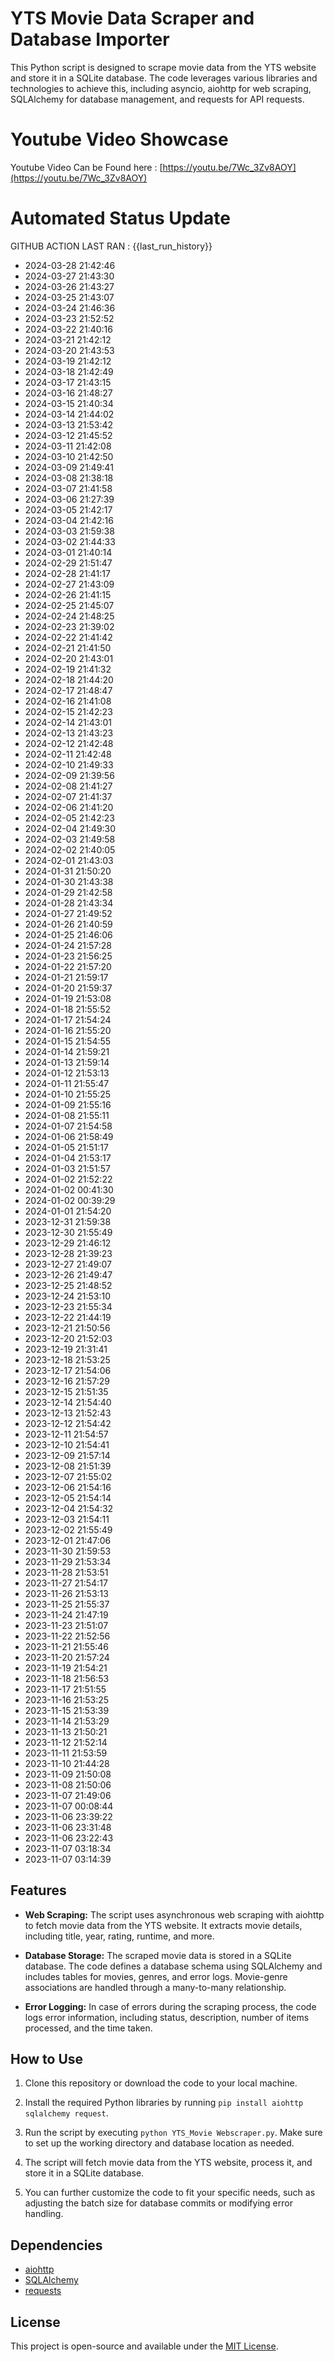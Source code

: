 # YTS Movie Data Scraper and Database Importer

This Python script is designed to scrape movie data from the YTS website and store it in a SQLite database. The code leverages various libraries and technologies to achieve this, including asyncio, aiohttp for web scraping, SQLAlchemy for database management, and requests for API requests.

# Youtube Video Showcase
Youtube Video Can be Found here : [https://youtu.be/7Wc_3Zv8AOY](https://youtu.be/7Wc_3Zv8AOY)

# Automated Status Update

GITHUB ACTION LAST RAN :
{{last_run_history}}
- 2024-03-28 21:42:46
- 2024-03-27 21:43:30
- 2024-03-26 21:43:27
- 2024-03-25 21:43:07
- 2024-03-24 21:46:36
- 2024-03-23 21:52:52
- 2024-03-22 21:40:16
- 2024-03-21 21:42:12
- 2024-03-20 21:43:53
- 2024-03-19 21:42:12
- 2024-03-18 21:42:49
- 2024-03-17 21:43:15
- 2024-03-16 21:48:27
- 2024-03-15 21:40:34
- 2024-03-14 21:44:02
- 2024-03-13 21:53:42
- 2024-03-12 21:45:52
- 2024-03-11 21:42:08
- 2024-03-10 21:42:50
- 2024-03-09 21:49:41
- 2024-03-08 21:38:18
- 2024-03-07 21:41:58
- 2024-03-06 21:27:39
- 2024-03-05 21:42:17
- 2024-03-04 21:42:16
- 2024-03-03 21:59:38
- 2024-03-02 21:44:33
- 2024-03-01 21:40:14
- 2024-02-29 21:51:47
- 2024-02-28 21:41:17
- 2024-02-27 21:43:09
- 2024-02-26 21:41:15
- 2024-02-25 21:45:07
- 2024-02-24 21:48:25
- 2024-02-23 21:39:02
- 2024-02-22 21:41:42
- 2024-02-21 21:41:50
- 2024-02-20 21:43:01
- 2024-02-19 21:41:32
- 2024-02-18 21:44:20
- 2024-02-17 21:48:47
- 2024-02-16 21:41:08
- 2024-02-15 21:42:23
- 2024-02-14 21:43:01
- 2024-02-13 21:43:23
- 2024-02-12 21:42:48
- 2024-02-11 21:42:48
- 2024-02-10 21:49:33
- 2024-02-09 21:39:56
- 2024-02-08 21:41:27
- 2024-02-07 21:41:37
- 2024-02-06 21:41:20
- 2024-02-05 21:42:23
- 2024-02-04 21:49:30
- 2024-02-03 21:49:58
- 2024-02-02 21:40:05
- 2024-02-01 21:43:03
- 2024-01-31 21:50:20
- 2024-01-30 21:43:38
- 2024-01-29 21:42:58
- 2024-01-28 21:43:34
- 2024-01-27 21:49:52
- 2024-01-26 21:40:59
- 2024-01-25 21:46:06
- 2024-01-24 21:57:28
- 2024-01-23 21:56:25
- 2024-01-22 21:57:20
- 2024-01-21 21:59:17
- 2024-01-20 21:59:37
- 2024-01-19 21:53:08
- 2024-01-18 21:55:52
- 2024-01-17 21:54:24
- 2024-01-16 21:55:20
- 2024-01-15 21:54:55
- 2024-01-14 21:59:21
- 2024-01-13 21:59:14
- 2024-01-12 21:53:13
- 2024-01-11 21:55:47
- 2024-01-10 21:55:25
- 2024-01-09 21:55:16
- 2024-01-08 21:55:11
- 2024-01-07 21:54:58
- 2024-01-06 21:58:49
- 2024-01-05 21:51:17
- 2024-01-04 21:53:17
- 2024-01-03 21:51:57
- 2024-01-02 21:52:22
- 2024-01-02 00:41:30
- 2024-01-02 00:39:29
- 2024-01-01 21:54:20
- 2023-12-31 21:59:38
- 2023-12-30 21:55:49
- 2023-12-29 21:46:12
- 2023-12-28 21:39:23
- 2023-12-27 21:49:07
- 2023-12-26 21:49:47
- 2023-12-25 21:48:52
- 2023-12-24 21:53:10
- 2023-12-23 21:55:34
- 2023-12-22 21:44:19
- 2023-12-21 21:50:56
- 2023-12-20 21:52:03
- 2023-12-19 21:31:41
- 2023-12-18 21:53:25
- 2023-12-17 21:54:06
- 2023-12-16 21:57:29
- 2023-12-15 21:51:35
- 2023-12-14 21:54:40
- 2023-12-13 21:52:43
- 2023-12-12 21:54:42
- 2023-12-11 21:54:57
- 2023-12-10 21:54:41
- 2023-12-09 21:57:14
- 2023-12-08 21:51:39
- 2023-12-07 21:55:02
- 2023-12-06 21:54:16
- 2023-12-05 21:54:14
- 2023-12-04 21:54:32
- 2023-12-03 21:54:11
- 2023-12-02 21:55:49
- 2023-12-01 21:47:06
- 2023-11-30 21:59:53
- 2023-11-29 21:53:34
- 2023-11-28 21:53:51
- 2023-11-27 21:54:17
- 2023-11-26 21:53:13
- 2023-11-25 21:55:37
- 2023-11-24 21:47:19
- 2023-11-23 21:51:07
- 2023-11-22 21:52:56
- 2023-11-21 21:55:46
- 2023-11-20 21:57:24
- 2023-11-19 21:54:21
- 2023-11-18 21:56:53
- 2023-11-17 21:51:55
- 2023-11-16 21:53:25
- 2023-11-15 21:53:39
- 2023-11-14 21:53:29
- 2023-11-13 21:50:21
- 2023-11-12 21:52:14
- 2023-11-11 21:53:59
- 2023-11-10 21:44:28
- 2023-11-09 21:50:08
- 2023-11-08 21:50:06
- 2023-11-07 21:49:06
- 2023-11-07 00:08:44
- 2023-11-06 23:39:22
- 2023-11-06 23:31:48
- 2023-11-06 23:22:43
- 2023-11-07 03:18:34
- 2023-11-07 03:14:39


## Features

- **Web Scraping:** The script uses asynchronous web scraping with aiohttp to fetch movie data from the YTS website. It extracts movie details, including title, year, rating, runtime, and more.

- **Database Storage:** The scraped movie data is stored in a SQLite database. The code defines a database schema using SQLAlchemy and includes tables for movies, genres, and error logs. Movie-genre associations are handled through a many-to-many relationship.

- **Error Logging:** In case of errors during the scraping process, the code logs error information, including status, description, number of items processed, and the time taken.

## How to Use

1. Clone this repository or download the code to your local machine.

2. Install the required Python libraries by running `pip install aiohttp sqlalchemy request`.

3. Run the script by executing `python YTS_Movie Webscraper.py`. Make sure to set up the working directory and database location as needed.

4. The script will fetch movie data from the YTS website, process it, and store it in a SQLite database.

5. You can further customize the code to fit your specific needs, such as adjusting the batch size for database commits or modifying error handling.

## Dependencies

- [aiohttp](https://docs.aiohttp.org/en/stable/)
- [SQLAlchemy](https://www.sqlalchemy.org/)
- [requests](https://docs.python-requests.org/en/latest/)

## License

This project is open-source and available under the [MIT License](LICENSE).


